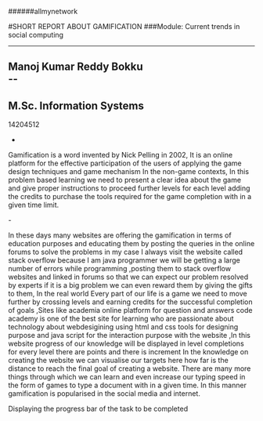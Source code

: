 ######allmynetwork
              





 
#SHORT REPORT ABOUT GAMIFICATION
###Module: Current trends in social computing

----
Manoj Kumar Reddy Bokku </br>--
 -
M.Sc. Information Systems 
 -
14204512 

-
 <p> Gamification is a word invented by Nick Pelling in 2002, It is an online platform for the effective participation of the users of applying the game design techniques and game mechanism In the non-game contexts, In this problem based learning we need to present a clear idea about the game and give proper instructions to proceed further levels for each level adding the credits to purchase the tools required for the game completion with in a given time limit.</p>
-
  <p>In these days many websites are offering the gamification in terms of education purposes and educating them by posting the queries in the online forums to solve the problems in my case I always visit the website called stack overflow because I am java programmer we will be getting a large number of errors while programming ,posting them to stack overflow websites and linked in forums so that we can expect our problem resolved by experts if it is a big problem we can even reward them by giving the gifts to them, In the real world Every part of our life is a game we need to move further by crossing levels and earning credits for the successful completion of goals ,Sites like academia online platform for question and answers code academy is one of the best site for learning who are passionate about technology about webdesigining using html and css tools for designing purpose and java script for the interaction purpose with the website ,In this website progress of our knowledge will be displayed in level completions for every level there are points and there is increment In the knowledge on creating the website we can visualise our targets here how far is the distance to reach the final goal of creating a website. There are many more things through which we can learn and even increase our typing speed in the form of games to type a document with in a given time. In this manner gamification is popularised in the social media and internet. 
 
Displaying the progress bar of the task to be completed
 


